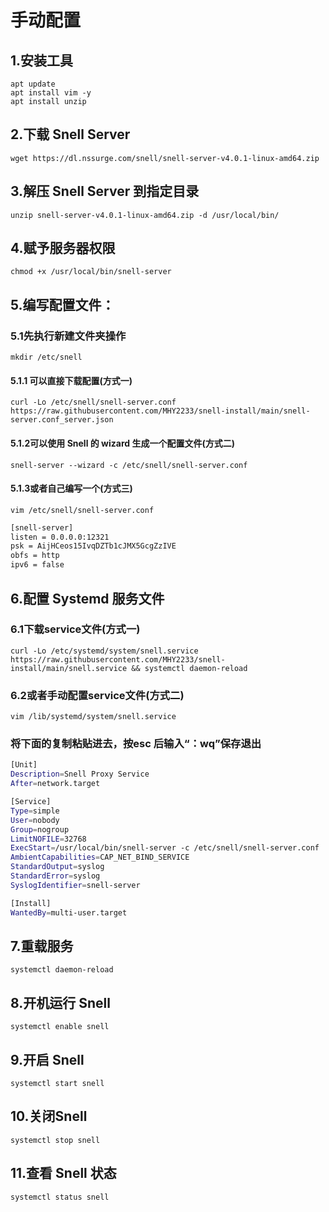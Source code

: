 # 手动配置
## 1.安装工具
    apt update 
    apt install vim -y
    apt install unzip

## 2.下载 Snell Server
    wget https://dl.nssurge.com/snell/snell-server-v4.0.1-linux-amd64.zip

## 3.解压 Snell Server 到指定目录
    unzip snell-server-v4.0.1-linux-amd64.zip -d /usr/local/bin/

## 4.赋予服务器权限
    chmod +x /usr/local/bin/snell-server
## 5.编写配置文件：

### 5.1先执行新建文件夹操作
    mkdir /etc/snell

#### 5.1.1 可以直接下载配置(方式一)
    curl -Lo /etc/snell/snell-server.conf https://raw.githubusercontent.com/MHY2233/snell-install/main/snell-server.conf_server.json

#### 5.1.2可以使用 Snell 的 wizard 生成一个配置文件(方式二)
    snell-server --wizard -c /etc/snell/snell-server.conf

#### 5.1.3或者自己编写一个(方式三)
    vim /etc/snell/snell-server.conf
```bash
[snell-server]
listen = 0.0.0.0:12321
psk = AijHCeos15IvqDZTb1cJMX5GcgZzIVE
obfs = http
ipv6 = false
```

## 6.配置 Systemd 服务文件

### 6.1下载service文件(方式一)
    curl -Lo /etc/systemd/system/snell.service https://raw.githubusercontent.com/MHY2233/snell-install/main/snell.service && systemctl daemon-reload
    
### 6.2或者手动配置service文件(方式二)

    vim /lib/systemd/system/snell.service

### 将下面的复制粘贴进去，按esc 后输入“：wq”保存退出
```bash
[Unit]
Description=Snell Proxy Service
After=network.target

[Service]
Type=simple
User=nobody
Group=nogroup
LimitNOFILE=32768
ExecStart=/usr/local/bin/snell-server -c /etc/snell/snell-server.conf
AmbientCapabilities=CAP_NET_BIND_SERVICE
StandardOutput=syslog
StandardError=syslog
SyslogIdentifier=snell-server

[Install]
WantedBy=multi-user.target
```

## 7.重载服务
    systemctl daemon-reload
## 8.开机运行 Snell
    systemctl enable snell
## 9.开启 Snell
    systemctl start snell
## 10.关闭Snell
    systemctl stop snell
## 11.查看 Snell 状态
    systemctl status snell


